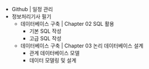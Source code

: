  - Github | 일정 관리
 - 정보처리기사 필기
   - 데이터베이스 구축 | Chapter 02 SQL 활용
     - 기본 SQL 작성
     - 고급 SQL 작성
   - 데이터베이스 구축 | Chapter 03 논리 데이터베이스 설계
     - 관계 데이터베이스 모델
     - 데이터 모델링 및 설계
